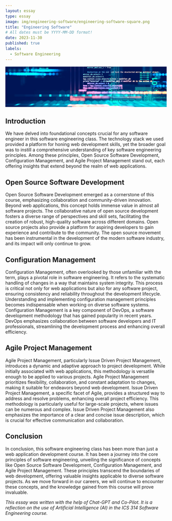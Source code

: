 ```yaml
---
layout: essay
type: essay
image: img/engineering-software/engineering-software-square.png
title: "Engineering Software"
# All dates must be YYYY-MM-DD format!
date: 2023-11-30
published: true
labels:
  - Software Engineering
---
```


![software engineering](../img/engineering-software/engineering-software-banner.png "software engineering")

## Introduction

We have delved into foundational concepts crucial for any software engineer in this software engineering class. The technology stack we used provided a platform for honing web development skills, yet the broader goal was to instill a comprehensive
understanding of key software engineering principles. Among these principles, Open Source Software Development, Configuration Management, and Agile Project Management stand out, each offering insights that extend beyond the realm of web applications.

## Open Source Software Development

Open Source Software Development emerged as a cornerstone of this course, emphasizing collaboration and community-driven innovation. Beyond web applications, this concept holds immense value in almost all software projects. The collaborative nature
of open source development fosters a diverse range of perspectives and skill sets, facilitating the creation of robust, high-quality software across different domains. Open source projects also provide a platform for aspiring developers to gain
experience and contribute to the community. The open source movement has been instrumental in the development of the modern software industry, and its impact will only continue to grow.

## Configuration Management

Configuration Management, often overlooked by those unfamiliar with the term, plays a pivotal role in software engineering. It refers to the systematic handling of changes in a way that maintains system integrity. This process is critical not only
for web applications but also for any software project, ensuring consistency and reliability throughout the development lifecycle. Understanding and implementing configuration management principles becomes indispensable when working on diverse
software systems. Configuration Management is a key component of DevOps, a software development methodology that has gained popularity in recent years. DevOps emphasizes collaboration between software developers and IT professionals, streamlining the
development process and enhancing overall efficiency.

## Agile Project Management

Agile Project Management, particularly Issue Driven Project Management, introduces a dynamic and adaptive approach to project development. While initially associated with web applications, this methodology is versatile enough to be applied to various
projects. Agile Project Management prioritizes flexibility, collaboration, and constant adaptation to changes, making it suitable for endeavors beyond web development. Issue Driven Project Management, a specific facet of Agile, provides a structured
way to address and resolve problems, enhancing overall project efficiency. This methodology is particularly useful for large-scale projects, where issues can be numerous and complex. Issue Driven Project Management also emphasizes the importance of a
clear and concise issue description, which is crucial for effective communication and collaboration.

## Conclusion

In conclusion, this software engineering class has been more than just a web application development course. It has been a journey into the core principles of software engineering, unveiling the significance of concepts like Open Source Software
Development, Configuration Management, and Agile Project Management. These principles transcend the boundaries of web development, offering valuable insights applicable to diverse software projects. As we move forward in our careers, we will continue
to encounter these concepts, and the knowledge gained from this course will prove invaluable.

*This essay was written with the help of Chat-GPT and Co-Pilot. It is a reflection on the use of Artificial Intelligence (AI) in the ICS 314 Software Engineering course.*